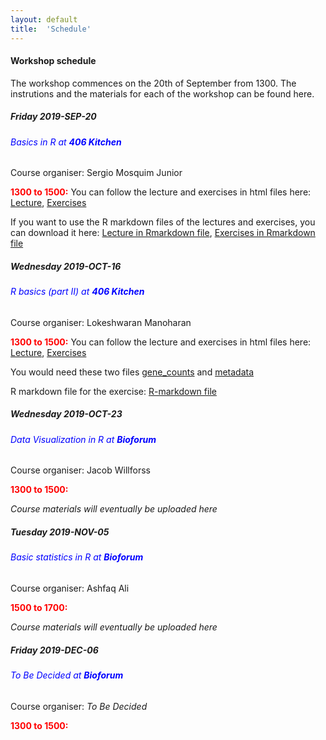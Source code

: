 ```yaml
---
layout: default
title:  'Schedule'
---
```

#### Workshop schedule

The workshop commences on the 20th of September from 1300. The instrutions and the materials for each of the workshop can be found here.

##### Friday 2019-SEP-20

###### <span style="color:blue"> Basics in R at **406 Kitchen**</span>

Course organiser: Sergio Mosquim Junior

<span style="color:red"> **1300 to 1500:**</span> You can follow the lecture and exercises in html files here: [Lecture][1], [Exercises][2]

If you want to use the R markdown files of the lectures and exercises, you can download it here: [Lecture in Rmarkdown file][3], [Exercises in Rmarkdown file][4]

##### Wednesday 2019-OCT-16

###### <span style="color:blue"> R basics (part II) at **406 Kitchen**</span>

Course organiser: Lokeshwaran Manoharan

<span style="color:red"> **1300 to 1500:**</span> You can follow the lecture and exercises in html files here: [Lecture][5], [Exercises][6]

You would need these two files [gene_counts][7] and [metadata][8]

R markdown file for the exercise: [R-markdown file][9]

##### Wednesday 2019-OCT-23

###### <span style="color:blue"> Data Visualization in R at **Bioforum**</span>

Course organiser: Jacob Willforss

<span style="color:red"> **1300 to 1500:**</span>

*Course materials will eventually be uploaded here*

##### Tuesday 2019-NOV-05

###### <span style="color:blue"> Basic statistics in R at **Bioforum**</span>

Course organiser: Ashfaq Ali

<span style="color:red"> **1500 to 1700:**</span>

*Course materials will eventually be uploaded here*

##### Friday 2019-DEC-06

###### <span style="color:blue"> *To Be Decided* at **Bioforum**</span>

Course organiser: *To Be Decided*

<span style="color:red"> **1300 to 1500:**</span>


[1]: Data/2019-09-20/Introduction_workshop/Introduction_xaringan.html
[2]: Data/2019-09-20/Introduction_workshop/Exercises.html
[3]: Data/2019-09-20/Introduction_workshop/Introduction_xaringan.Rmd
[4]: Data/2019-09-20/Introduction_workshop/Exercises.Rmd
[5]: Data/2019-10-15/R_course_ImmunTech.pdf
[6]: Data/2019-10-15/R_exercise_Lokesh.html
[7]: Data/2019-10-15/gene_counts.tsv
[8]: Data/2019-10-15/metadata.tsv
[9]: Data/2019-10-15/R_exercise_Lokesh.Rmd
